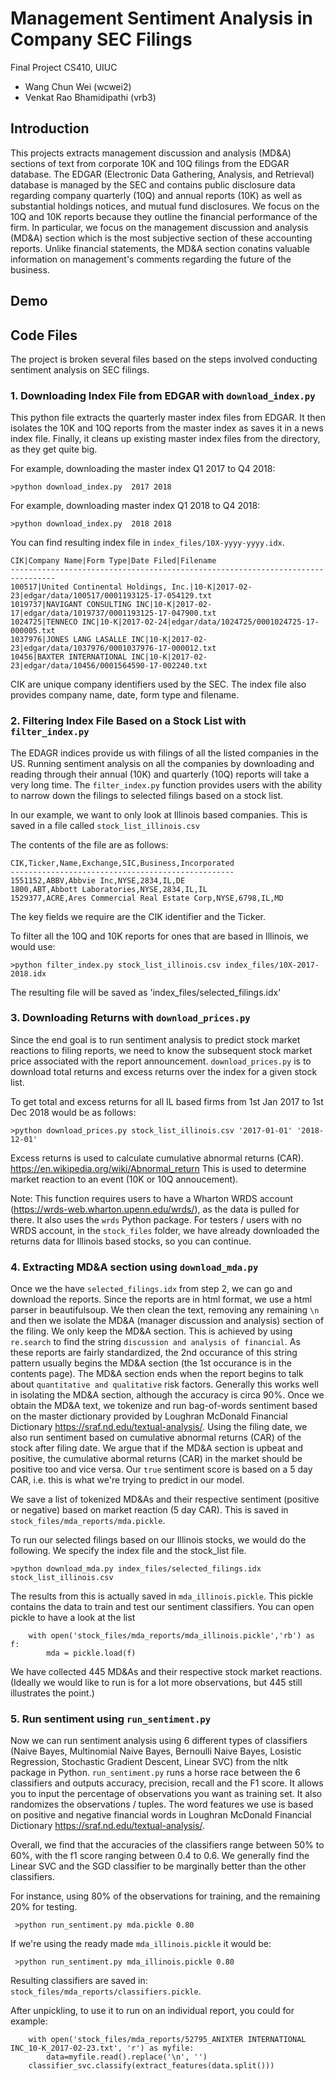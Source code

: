# Management Sentiment Analysis in Company SEC Filings

Final Project CS410, UIUC
- Wang Chun Wei (wcwei2)
- Venkat Rao Bhamidipathi (vrb3)

## Introduction

This projects extracts management discussion and analysis (MD&A) sections of text from corporate 10K and 10Q filings from the EDGAR database.
The EDGAR (Electronic Data Gathering, Analysis, and Retrieval) database is managed by the SEC and contains
public disclosure data regarding company quarterly (10Q) and annual reports (10K) as well as substantial holdings notices,
and mutual fund disclosures. We focus on the 10Q and 10K reports because they outline the financial performance of the firm.
In particular, we focus on the management discussion and analysis (MD&A) section which is the most subjective section of these accounting reports.
Unlike financial statements, the MD&A section conatins valuable information on management's comments regarding the future of the business.



## Demo 



## Code Files

The project is broken several files based on the steps involved conducting sentiment analysis on SEC filings.

### 1. Downloading Index File from EDGAR with `download_index.py`

This python file extracts the quarterly master index files from EDGAR.
It then isolates the 10K and 10Q reports from the master index as saves it in a news index file. 
Finally, it cleans up existing master index files from the directory, as they get quite big.

For example, downloading the master index Q1 2017 to Q4 2018:
```
>python download_index.py  2017 2018
```

For example, downloading master index Q1 2018 to Q4 2018:
```
>python download_index.py  2018 2018
```

You can find resulting index file in `index_files/10X-yyyy-yyyy.idx`.

```
CIK|Company Name|Form Type|Date Filed|Filename
--------------------------------------------------------------------------------
100517|United Continental Holdings, Inc.|10-K|2017-02-23|edgar/data/100517/0001193125-17-054129.txt
1019737|NAVIGANT CONSULTING INC|10-K|2017-02-17|edgar/data/1019737/0001193125-17-047900.txt
1024725|TENNECO INC|10-K|2017-02-24|edgar/data/1024725/0001024725-17-000005.txt
1037976|JONES LANG LASALLE INC|10-K|2017-02-23|edgar/data/1037976/0001037976-17-000012.txt
10456|BAXTER INTERNATIONAL INC|10-K|2017-02-23|edgar/data/10456/0001564590-17-002240.txt
```
CIK are unique company identifiers used by the SEC. The index file also provides company name, date, form type and filename.


### 2. Filtering Index File Based on a Stock List with `filter_index.py`

The EDAGR indices provide us with filings of all the listed companies in the US. 
Running sentiment analysis on all the companies by downloading and reading through their annual (10K) and quarterly (10Q) reports will take a very long time.
The `filter_index.py` function provides users with the ability to narrow down the filings to selected filings based on a stock list.

In our example, we want to only look at Illinois based companies. This is saved in a file called `stock_list_illinois.csv`

The contents of the file are as follows:
```
CIK,Ticker,Name,Exchange,SIC,Business,Incorporated
--------------------------------------------------
1551152,ABBV,Abbvie Inc,NYSE,2834,IL,DE
1800,ABT,Abbott Laboratories,NYSE,2834,IL,IL
1529377,ACRE,Ares Commercial Real Estate Corp,NYSE,6798,IL,MD
```
The key fields we require are the CIK identifier and the Ticker.

To filter all the 10Q and 10K reports for ones that are based in Illinois, we would use:

```
>python filter_index.py stock_list_illinois.csv index_files/10X-2017-2018.idx
```

The resulting file will be saved as 'index_files/selected_filings.idx'


### 3. Downloading Returns with `download_prices.py` 

Since the end goal is to run sentiment analysis to predict stock market reactions to filing reports, we need to know the subsequent stock market price associated with the report announcement.
`download_prices.py` is to download total returns and excess returns over the index for a given stock list.

To get total and excess returns for all IL based firms from 1st Jan 2017 to 1st Dec 2018 would be as follows: 
```
>python download_prices.py stock_list_illinois.csv '2017-01-01' '2018-12-01'
```
Excess returns is used to calculate cumulative abnormal returns (CAR). https://en.wikipedia.org/wiki/Abnormal_return
This is used to determine market reaction to an event (10K or 10Q annoucement).

Note: This function requires users to have a Wharton WRDS account (https://wrds-web.wharton.upenn.edu/wrds/), as the data is pulled for there. It also uses the `wrds` Python package.
For testers / users with no WRDS account, in the `stock_files` folder, we have already downloaded the returns data for Illinois based stocks, so you can continue.


### 4. Extracting MD&A section using `download_mda.py`

Once we the have `selected_filings.idx` from step 2, we can go and download the reports. 
Since the reports are in html format, we use a html parser in beautifulsoup.
We then clean the text, removing any remaining  `\n` and then we isolate the MD&A (manager discussion and analysis) section of the filing.
We only keep the MD&A section. This is achieved by using `re.search` to find the string `discussion and analysis of financial`.
As these reports are fairly standardized, the 2nd occurance of this string pattern usually begins the MD&A section (the 1st occurance is in the contents page).
The MD&A section ends when the report begins to talk about 	`quantitative and qualitative` risk factors.
Generally this works well in isolating the MD&A section, although the accuracy is circa 90%.
Once we obtain the MD&A text, we tokenize and run bag-of-words sentiment based on the master dictionary provided by Loughran McDonald Financial Dictionary https://sraf.nd.edu/textual-analysis/.
Using the filing date, we also run sentiment based on cumulative abnormal returns (CAR) of the stock after filing date.
We argue that if the MD&A section is upbeat and positive, the cumulative abormal returns (CAR) in the market should be positive too and vice versa.
Our `true` sentiment score is based on a 5 day CAR, i.e. this is what we're trying to predict in our model.

We save a list of tokenized MD&As and their respective sentiment (positive or negative) based on market reaction (5 day CAR). This is saved in `stock_files/mda_reports/mda.pickle`.

To run our selected filings based on our Illinois stocks, we would do the following. We specify the index file and the stock_list file.

```
>python download_mda.py index_files/selected_filings.idx stock_list_illinois.csv
```

The results from this is actually saved in `mda_illinois.pickle`. This pickle contains the data to train and test our sentiment classifiers.
You can open pickle to have a look at the list

```
    with open('stock_files/mda_reports/mda_illinois.pickle','rb') as f:
        mda = pickle.load(f)
```

We have collected 445 MD&As and their respective stock market reactions. (Ideally we would like to run is for a lot more observations, but 445 still illustrates the point.)


### 5. Run sentiment using `run_sentiment.py`

Now we can run sentiment analysis using 6 different types of classifiers (Naive Bayes, Multinomial Naive Bayes, Bernoulli Naive Bayes, Losistic Regression, Stochastic Gradient Descent, Linear SVC) from the nltk package in Python. `run_sentiment.py` runs a horse race between the 6 classifiers and outputs accuracy, precision, recall and the F1 score. It allows you to input the percentage of observations you want as training set. It also randomizes the observations / tuples. The word features we use is based on positive and negative financial words in  Loughran McDonald Financial Dictionary https://sraf.nd.edu/textual-analysis/.

Overall, we find that the accuracies of the classifiers range between 50% to 60%, with the f1 score ranging between 0.4 to 0.6. We generally find the Linear SVC and the SGD classifier to be marginally better than the other classifiers.  


For instance, using 80% of the observations for training, and the remaining 20% for testing.
```
 >python run_sentiment.py mda.pickle 0.80
```

If we're using the ready made `mda_illinois.pickle` it would be:

```
 >python run_sentiment.py mda_illinois.pickle 0.80
```

Resulting classifiers are saved in: `stock_files/mda_reports/classifiers.pickle`.


After unpickling, to use it to run on an individual report, you could for example:

```
    with open('stock_files/mda_reports/52795_ANIXTER INTERNATIONAL INC_10-K_2017-02-23.txt', 'r') as myfile:
        data=myfile.read().replace('\n', '')
    classifier_svc.classify(extract_features(data.split()))
```